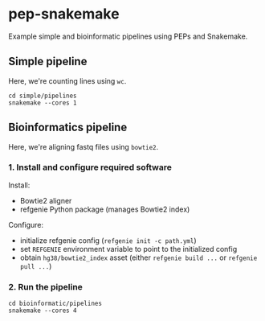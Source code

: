 # pep-snakemake

Example simple and bioinformatic pipelines using PEPs and Snakemake.

## Simple pipeline

Here, we're counting lines using `wc`.

```
cd simple/pipelines
snakemake --cores 1
```

## Bioinformatics pipeline

Here, we're aligning fastq files using `bowtie2`.

### 1. Install and configure required software

Install: 
- Bowtie2 aligner
- refgenie Python package (manages Bowtie2 index)

Configure:
- initialize refgenie config (`refgenie init -c path.yml`)
- set `REFGENIE` environment variable to point to the initialized config
- obtain `hg38/bowtie2_index` asset (either `refgenie build ...` or `refgenie pull ...`)

### 2. Run the pipeline

```
cd bioinformatic/pipelines
snakemake --cores 4
```
